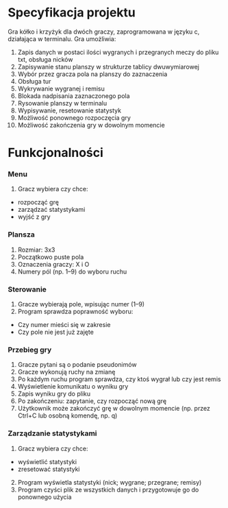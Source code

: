 # Specyfikacja projektu
Gra kółko i krzyżyk dla dwóch graczy, zaprogramowana w języku c, działająca w terminalu. Gra umożliwia: 
1. Zapis danych w postaci ilości wygranych i przegranych meczy do pliku txt, obsługa nicków
2. Zapisywanie stanu planszy w strukturze tablicy dwuwymiarowej
3. Wybór przez gracza pola na planszy do zaznaczenia
4. Obsługa tur
5. Wykrywanie wygranej i remisu
6. Blokada nadpisania zaznaczonego pola
7. Rysowanie planszy w terminalu
8. Wypisywanie, resetowanie statystyk
9. Możliwość ponownego rozpoczęcia gry
10. Możliwość zakończenia gry w dowolnym momencie

# Funkcjonalności
### Menu
1. Gracz wybiera czy chce:
- rozpocząć grę
- zarządzać statystykami
- wyjść z gry
### Plansza
1. Rozmiar: 3x3
2. Początkowo puste pola
3. Oznaczenia graczy: X i O
4. Numery pól (np. 1–9) do wyboru ruchu
### Sterowanie
1. Gracze wybierają pole, wpisując numer (1–9)
2. Program sprawdza poprawność wyboru:
  - Czy numer mieści się w zakresie
  - Czy pole nie jest już zajęte
### Przebieg gry
1. Gracze pytani są o podanie pseudonimów
2. Gracze wykonują ruchy na zmianę
3. Po każdym ruchu program sprawdza, czy ktoś wygrał lub czy jest remis
4. Wyświetlenie komunikatu o wyniku gry
5. Zapis wyniku gry do pliku
6. Po zakończeniu: zapytanie, czy rozpocząć nową grę
7. Użytkownik może zakończyć grę w dowolnym momencie (np. przez Ctrl+C lub osobną komendę, np. q)
### Zarządzanie statystykami
1. Gracz wybiera czy chce:
  - wyświetlić statystyki
  - zresetować statystyki
2. Program wyświetla statystyki (nick; wygrane; przegrane; remisy)
3. Program czyści plik ze wszystkich danych i przygotowuje go do ponownego użycia
